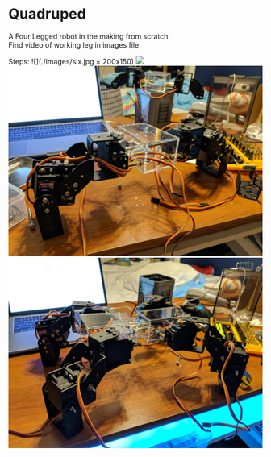 # Quadruped

A Four Legged robot in the making from scratch.
<br>Find video of working leg in images file


Steps: 
![](./images/six.jpg = 200x150)
<img src="images/six.jpg"/>
<img src="images/seven.jpg"/>
<img src="images/eight.jpg"/>


